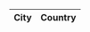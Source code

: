 <!doctype html>
<html lang="ru">

<head>
  <meta charset="UTF-8">
</head>
    
<body>
  
<table id="table">
    <thead>
        <tr>
            <th>City</th>
            <th>Country</th>
        </tr>
    </thead>
    <tbody>
    </tbody>
</table>

<script src ="https://nn52.github.io/control2/main.js"></script>

</body>

